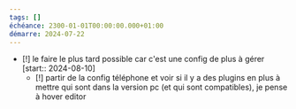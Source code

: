 ```yaml
---
tags: []
échéance: 2300-01-01T00:00:00.000+01:00
démarre: 2024-07-22
---
```

- [!] le faire le plus tard possible car c'est une config de plus à gérer  [start:: 2024-08-10]
	- [!] partir de la config téléphone et voir si il y a des plugins en plus à mettre qui sont dans la version pc (et qui sont compatibles), je pense à hover editor